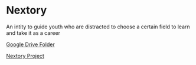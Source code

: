 # Nextory
An intity to guide youth who are distracted to choose a certain field to learn and take it as a career

[Google Drive Folder](https://drive.google.com/drive/folders/16SKnAUNPXVVbMLMVhNo3nmAgmcaTftsp?usp=sharing)

[Nextory Project](https://drive.google.com/file/d/1F9fL_VuWO_o87xeSzq-EI5fJQrZ6X8Jm/view?usp=sharing)


